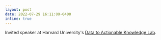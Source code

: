 ```yaml
---
layout: post
date: 2022-07-29 16:11:00-0400
inline: true 
---
```


Invited speaker at Harvard University's [Data to Actionable Knowledge Lab](https://dtak.github.io/).